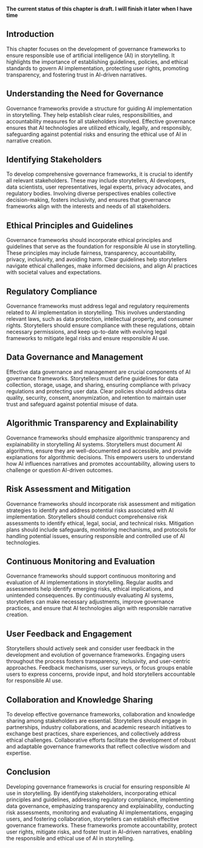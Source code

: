 **The current status of this chapter is draft. I will finish it later when I have time**

Introduction
------------

This chapter focuses on the development of governance frameworks to ensure responsible use of artificial intelligence (AI) in storytelling. It highlights the importance of establishing guidelines, policies, and ethical standards to govern AI implementation, protecting user rights, promoting transparency, and fostering trust in AI-driven narratives.

Understanding the Need for Governance
-------------------------------------

Governance frameworks provide a structure for guiding AI implementation in storytelling. They help establish clear rules, responsibilities, and accountability measures for all stakeholders involved. Effective governance ensures that AI technologies are utilized ethically, legally, and responsibly, safeguarding against potential risks and ensuring the ethical use of AI in narrative creation.

Identifying Stakeholders
------------------------

To develop comprehensive governance frameworks, it is crucial to identify all relevant stakeholders. These may include storytellers, AI developers, data scientists, user representatives, legal experts, privacy advocates, and regulatory bodies. Involving diverse perspectives enables collective decision-making, fosters inclusivity, and ensures that governance frameworks align with the interests and needs of all stakeholders.

Ethical Principles and Guidelines
---------------------------------

Governance frameworks should incorporate ethical principles and guidelines that serve as the foundation for responsible AI use in storytelling. These principles may include fairness, transparency, accountability, privacy, inclusivity, and avoiding harm. Clear guidelines help storytellers navigate ethical challenges, make informed decisions, and align AI practices with societal values and expectations.

Regulatory Compliance
---------------------

Governance frameworks must address legal and regulatory requirements related to AI implementation in storytelling. This involves understanding relevant laws, such as data protection, intellectual property, and consumer rights. Storytellers should ensure compliance with these regulations, obtain necessary permissions, and keep up-to-date with evolving legal frameworks to mitigate legal risks and ensure responsible AI use.

Data Governance and Management
------------------------------

Effective data governance and management are crucial components of AI governance frameworks. Storytellers must define guidelines for data collection, storage, usage, and sharing, ensuring compliance with privacy regulations and protecting user data. Clear policies should address data quality, security, consent, anonymization, and retention to maintain user trust and safeguard against potential misuse of data.

Algorithmic Transparency and Explainability
-------------------------------------------

Governance frameworks should emphasize algorithmic transparency and explainability in storytelling AI systems. Storytellers must document AI algorithms, ensure they are well-documented and accessible, and provide explanations for algorithmic decisions. This empowers users to understand how AI influences narratives and promotes accountability, allowing users to challenge or question AI-driven outcomes.

Risk Assessment and Mitigation
------------------------------

Governance frameworks should incorporate risk assessment and mitigation strategies to identify and address potential risks associated with AI implementation. Storytellers should conduct comprehensive risk assessments to identify ethical, legal, social, and technical risks. Mitigation plans should include safeguards, monitoring mechanisms, and protocols for handling potential issues, ensuring responsible and controlled use of AI technologies.

Continuous Monitoring and Evaluation
------------------------------------

Governance frameworks should support continuous monitoring and evaluation of AI implementations in storytelling. Regular audits and assessments help identify emerging risks, ethical implications, and unintended consequences. By continuously evaluating AI systems, storytellers can make necessary adjustments, improve governance practices, and ensure that AI technologies align with responsible narrative creation.

User Feedback and Engagement
----------------------------

Storytellers should actively seek and consider user feedback in the development and evolution of governance frameworks. Engaging users throughout the process fosters transparency, inclusivity, and user-centric approaches. Feedback mechanisms, user surveys, or focus groups enable users to express concerns, provide input, and hold storytellers accountable for responsible AI use.

Collaboration and Knowledge Sharing
-----------------------------------

To develop effective governance frameworks, collaboration and knowledge sharing among stakeholders are essential. Storytellers should engage in partnerships, industry collaborations, and academic research initiatives to exchange best practices, share experiences, and collectively address ethical challenges. Collaborative efforts facilitate the development of robust and adaptable governance frameworks that reflect collective wisdom and expertise.

Conclusion
----------

Developing governance frameworks is crucial for ensuring responsible AI use in storytelling. By identifying stakeholders, incorporating ethical principles and guidelines, addressing regulatory compliance, implementing data governance, emphasizing transparency and explainability, conducting risk assessments, monitoring and evaluating AI implementations, engaging users, and fostering collaboration, storytellers can establish effective governance frameworks. These frameworks promote accountability, protect user rights, mitigate risks, and foster trust in AI-driven narratives, enabling the responsible and ethical use of AI in storytelling.
